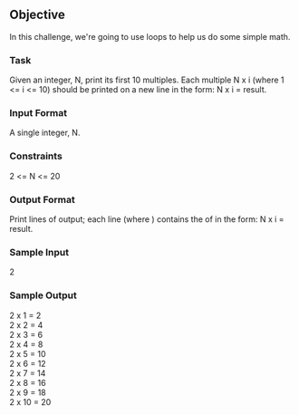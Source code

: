 ## Objective
In this challenge, we're going to use loops to help us do some simple math.

### Task
Given an integer, N, print its first 10 multiples. Each multiple N x i (where 1 <= i <= 10) should be printed on a new line in the form: N x i = result.

### Input Format
A single integer, N.

### Constraints
2 <= N <= 20

### Output Format
Print  lines of output; each line  (where ) contains the  of  in the form:
N x i = result.

### Sample Input
2

### Sample Output
2 x 1 = 2  
2 x 2 = 4  
2 x 3 = 6  
2 x 4 = 8  
2 x 5 = 10  
2 x 6 = 12  
2 x 7 = 14  
2 x 8 = 16  
2 x 9 = 18  
2 x 10 = 20  
